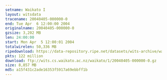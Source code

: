 ```yaml
---
setname: Waikato I
layout: witsdata
tracename: 20040405-000000-0
end: Tue Apr  6 12:00:00 2004
originalname: 20040405-000000-0
gzsize: 3,202 MB
len: 24:00:00
start: Mon Apr  5 12:00:01 2004
totalwirelen: 50,336 MB
ripedownload: https://data-repository.ripe.net/datasets/wits-archive/waikato/1/20040405-000000-0.gz
pkts: 122 million
download: ftp://wits.cs.waikato.ac.nz/waikato/1/20040405-000000-0.gz
size: 8,857 MB
md5: a15f431c2ade16353f5917a69ebbff1b
---
```

